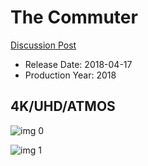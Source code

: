 # The Commuter

[Discussion Post](https://www.avsforum.com/threads/bass-eq-for-filtered-movies.2995212/post-56747676)

* Release Date: 2018-04-17
* Production Year: 2018

## 4K/UHD/ATMOS

![img 0](https://i.imgur.com/0DpnPSZ.jpg)

![img 1](https://i.imgur.com/YlUB7WB.png)

